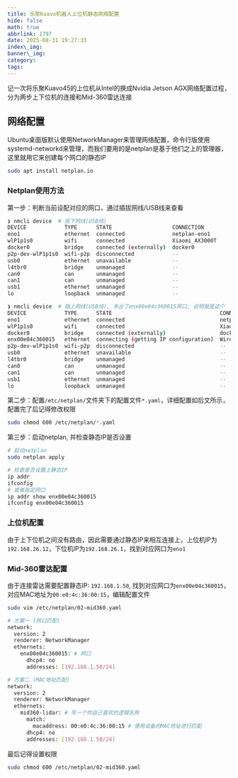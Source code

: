 ```yaml
---
title: 乐聚Kuavo机器人上位机静态网络配置
hide: false
math: true
abbrlink: 1797
date: 2025-08-31 19:27:33
index\_img:
banner\_img:
category:
tags:
---
```


记一次将乐聚Kuavo45的上位机从Intel的换成Nvidia Jetson AGX网络配置过程，分为两步上下位机的连接和Mid-360雷达连接

## 网络配置

Ubuntu桌面版默认使用NetworkManager来管理网络配置，命令行版使用systemd-networkd来管理，而我们要用的是netplan是基于他们之上的管理器，这里就用它来创建每个网口的静态IP

```bash
sudo apt install netplan.io
```

### Netplan使用方法

第一步：判断当前设配对应的网口，通过插拔网线/USB线来查看
```bash
❯ nmcli device  # 拔下网线(USB线)
DEVICE            TYPE      STATE                   CONNECTION
eno1              ethernet  connected               netplan-eno1
wlP1p1s0          wifi      connected               Xiaomi_AX3000T
docker0           bridge    connected (externally)  docker0
p2p-dev-wlP1p1s0  wifi-p2p  disconnected            --
usb0              ethernet  unavailable             --
l4tbr0            bridge    unmanaged               --
can0              can       unmanaged               --
can1              can       unmanaged               --
usb1              ethernet  unmanaged               --
lo                loopback  unmanaged               --

❯ nmcli device  # 插上网线(USB线), 多出了enx00e04c360015网口, 说明就是这个
DEVICE            TYPE      STATE                                  CONNECTION
eno1              ethernet  connected                              netplan-eno1
wlP1p1s0          wifi      connected                              Xiaomi_AX3000T
docker0           bridge    connected (externally)                 docker0
enx00e04c360015   ethernet  connecting (getting IP configuration)  Wired connection 2
p2p-dev-wlP1p1s0  wifi-p2p  disconnected                           --
usb0              ethernet  unavailable                            --
l4tbr0            bridge    unmanaged                              --
can0              can       unmanaged                              --
can1              can       unmanaged                              --
usb1              ethernet  unmanaged                              --
lo                loopback  unmanaged                              --
```

第二步：配置`/etc/netplan/`文件夹下的配置文件`*.yaml`，详细配置如后文所示，配置完了后记得修改权限
```bash
sudo chmod 600 /etc/netplan/*.yaml
```

第三步：启动netplan, 并检查静态IP是否设置
```bash
# 启动netplan
sudo netplan apply

# 检查是否设置上静态IP
ip addr
ifconfig
# 或者指定网口
ip addr show enx00e04c360015
ifconfig enx00e04c360015
```

### 上位机配置
由于上下位机之间没有路由，因此需要通过静态IP来相互连接上，上位机IP为`192.168.26.12`，下位机IP为`192.168.26.1`，找到对应网口为`eno1`

### Mid-360雷达配置
由于连接雷达需要配置静态IP: `192.168.1.50`, 找到对应网口为`enx00e04c360015`，对应MAC地址为`00:e0:4c:36:00:15`，编辑配置文件
```bash
sudo vim /etc/netplan/02-mid360.yaml

# 方案一 (网口匹配)
network:
  version: 2
  renderer: NetworkManager
  ethernets:
    enx00e04c360015: # 网口
      dhcp4: no
      addresses: [192.168.1.50/24]

# 方案二 (MAC地址匹配)
network:
  version: 2
  renderer: NetworkManager
  ethernets:
    mid360-lidar: # 写一个你自己喜欢的逻辑名称
      match:
        macaddress: 00:e0:4c:36:00:15 # 使用设备的MAC地址进行匹配
      dhcp4: no
      addresses: [192.168.1.50/24]
```
最后记得设置权限
```bash
sudo chmod 600 /etc/netplan/02-mid360.yaml
```

